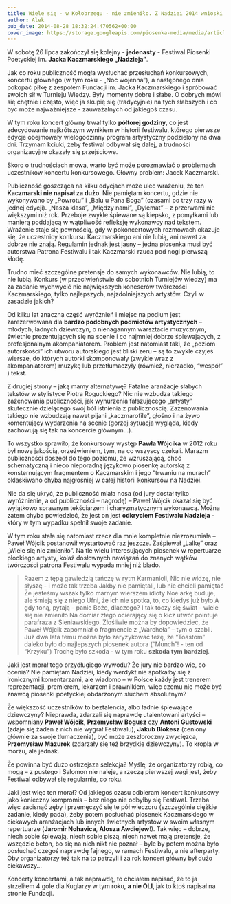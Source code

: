```yaml
---
title: Wiele się - w Kołobrzegu - nie zmieniło. Z Nadziei 2014 wnioski krytyczne.
author: Alek
pub_date: 2014-08-28 18:32:24.470562+00:00
cover_image: https://storage.googleapis.com/piosenka-media/media/article_covers/fest2.jpg
---
```


W  sobotę 26 lipca zakończył się kolejny \- **jedenasty** \- Festiwal Piosenki Poetyckiej im. **Jacka Kaczmarskiego „Nadzieja”**.


Jak co roku publiczność mogła wysłuchać przesłuchań konkursowych, koncertu głównego \(w tym roku \- „Noc wojenna”\), a następnego dnia pokopać piłkę z zespołem Fundacji im. Jacka Kaczmarskiego i spróbować swoich sił w Turnieju Wiedzy. Były momenty dobre i słabe. O dobrych mówi się chętnie i często, więc ja skupię się \(tradycyjnie\) na tych słabszych i co być może najważniejsze \- zauważalnych od jakiegoś czasu.

W tym roku koncert główny trwał tylko **półtorej godziny**, co jest zdecydowanie najkrótszym wynikiem w historii festiwalu, którego pierwsze edycje obejmowały wielogodzinny program artystyczny podzielony na dwa dni. Trzymam kciuki, żeby festiwal odbywał się dalej, a trudności organizacyjne okazały się przejściowe.

Skoro o trudnościach mowa, warto być może porozmawiać o problemach uczestników koncertu konkursowego. Główny problem: Jacek Kaczmarski.

Publiczność goszcząca na kilku edycjach może ulec wrażeniu, że ten **Kaczmarski nie napisał za dużo**. Nie pamiętam koncertu, gdzie nie wykonywano by „Powrotu” i „Balu u Pana Boga” \(czasami po trzy razy w jednej edycji\). „Nasza klasa”, „Między nami”, „Dylemat” – z przerwami nie większymi niż rok. Przeboje zwykle śpiewane są kiepsko, z  pomyłkami lub manierą poddającą w wątpliwość refleksję wykonawcy nad tekstem. Wrażenie staje się pewnością, gdy w pokoncertowych rozmowach okazuje się, że uczestnicy konkursu Kaczmarskiego ani nie lubią, ani nawet za dobrze nie znają. Regulamin jednak jest jasny – jedna piosenka musi być autorstwa Patrona Festiwalu i tak Kaczmarski rzuca pod nogi pierwszą kłodę.

Trudno mieć szczególne pretensje do samych wykonawców. Nie lubią, to nie lubią. Konkurs \(w przeciwieństwie do sobotnich Turniejów wiedzy\) ma za zadanie wychwycić nie największych koneserów twórczości Kaczmarskiego, tylko najlepszych, najzdolniejszych artystów. Czyli w zasadzie jakich?

Od kilku lat znaczna część wyróżnień i miejsc na podium jest zarezerwowana dla **bardzo podobnych podmiotów artystycznych** – młodych, ładnych dziewczyn, o nienagannym warsztacie muzycznym, świetnie prezentujących się na scenie i co najmniej dobrze śpiewających, z profesjonalnym  akompaniatorem. Problem jest natomiast taki, że „poziom autorskości” ich utworu autorskiego jest bliski zeru – są to zwykle czyjeś wiersze, do których autorki skomponowały \(zwykle wraz z akompaniatorem\) muzykę lub przetłumaczyły \(również, nierzadko, “wespół” \) tekst.

Z drugiej strony – jaką mamy alternatywę? Fatalne aranżacje słabych tekstów w stylistyce Piotra Roguckiego? Nic nie wzbudza takiego zażenowania publiczności, jak wynurzenia fałszującego „artysty” skutecznie dzielącego swój ból istnienia z publicznością. Zażenowania takiego nie wzbudzają nawet pijani  „kaczmarofile”, głośno i na żywo komentujący wydarzenia na scenie \(gorzej sytuacja wygląda, kiedy zachowują się tak na koncercie głównym…\).

To wszystko sprawiło, że konkursowy występ **Pawła Wójcika** w 2012 roku był nową jakością, orzeźwieniem, tym, na co wszyscy czekali. Marazm publiczności doszedł do tego poziomu, że wzruszającą, choć schematyczną i nieco nieporadną językowo piosenkę autorską z konsternującym fragmentem o Kaczmarskim i jego “trwaniu na murach” oklaskiwano chyba najgłośniej w całej historii konkursów na Nadziei.

Nie da się ukryć, że publiczność miała nosa \(od jury dostał tylko wyróżnienie, a od publiczności – nagrodę\) – Paweł Wójcik okazał się być wyjątkowo sprawnym tekściarzem i charyzmatycznym wykonawcą. Można zatem chyba powiedzieć, że jest on jest **odkryciem Festiwalu Nadzieja** \- który w tym wypadku spełnił swoje zadanie.

W tym roku stała się natomiast rzecz dla mnie kompletnie niezrozumiała – Paweł Wójcik postanowił wystartować raz jeszcze. Zaśpiewał „Lalkę” oraz „Wiele się nie zmieniło”. Na tle wielu interesujących piosenek w repertuarze płockiego artysty, kolaż dosłownych nawiązań do znanych wątków twórczości patrona Festiwalu wypada mniej niż blado.

> Razem z tępą gawiedzią tańczę w rytm Karmanioli,
> Nic nie widzę, nie słyszę \- i może tak trzeba
> Jakby nie pamiętali, lub nie chcieli pamiętać
> Że jesteśmy wszak tylko marnym wierszem idioty
> Noe arkę buduje, ale śmieją się z niego
> Ufni, że ich nie spotka, to, co kiedyś już było
> A gdy toną, pytają \- panie Boże, dlaczego?
> I tak toczy się świat \- wiele się nie zmieniło
Na domiar złego ocierający się o kicz utwór pointuje parafraza z Sieniawskiego. Złośliwie można by dopowiedzieć, że Paweł Wójcik zapomniał o fragmencie z „Warchoła” – tym o szabli. Już dwa lata temu można było zaryzykować tezę, że “Toastom” daleko było do najlepszych piosenek autora \(“Munch”! \- ten od “Krzyku”\) Trochę było szkoda \- w tym roku **szkoda tym bardziej**.

Jaki jest morał tego przydługiego wywodu? Że jury nie bardzo wie, co ocenia? Nie pamiętam Nadziei, kiedy werdykt nie spotkałby się z ironicznymi komentarzami, ale wiadomo – w Polsce każdy jest trenerem reprezentacji, premierem, lekarzem i prawnikiem, więc czemu nie może być znawcą piosenki poetyckiej obdarzonym słuchem absolutnym?

Że większość uczestników to beztalencia, albo ładnie śpiewające dziewczyny? Nieprawda, zdarzali się naprawdę utalentowani artyści – wspomniany **Paweł Wójcik**, **Przemysław Bogusz** czy **Antoni Gustowski** \(zdaje się żaden z nich nie wygrał Festiwalu\), **Jakub Blokesz** \(ceniony głównie za swoje tłumaczenia\), być może zeszłoroczny zwycięzca, **Przemysław Mazurek** \(zdarzały się też brzydkie dziewczyny\). To kropla w morzu, ale jednak.

Że powinna być dużo ostrzejsza selekcja? Myślę, że organizatorzy robią, co mogą – z pustego i Salomon nie naleje, a rzeczą pierwszej wagi jest, żeby Festiwal odbywał się regularnie, co roku.

Jaki jest więc ten morał? Od jakiegoś czasu odbieram koncert konkursowy jako konieczny kompromis – bez niego nie odbyłby się Festiwal. Trzeba więc zacisnąć zęby i przemęczyć się te pół wieczoru \(szczególnie ciężkie zadanie, kiedy pada\), żeby potem posłuchać piosenek Kaczmarskiego w ciekawych aranżacjach lub innych świetnych artystów w swoim własnym repertuarze \(**Jaromir Nohavica**, **Alosza Awdiejew**!\). Tak więc – dobrze, niech sobie śpiewają, niech sobie piszą, niech nawet mają pretensje, że wszędzie beton, bo się na nich nikt nie poznał – byle by potem można było posłuchać czegoś naprawdę fajnego, w ramach Festiwalu, a nie afterparty. Oby organizatorzy też tak na to patrzyli i za rok koncert główny był dużo ciekawszy…

Koncerty koncertami, a tak naprawdę, to chciałem napisać, że to ja strzeliłem 4 gole dla Kuglarzy w tym roku, **a nie OLI**, jak to ktoś napisał na stronie Fundacji.
